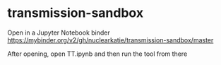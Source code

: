# transmission-sandbox

Open in a Jupyter Notebook binder
https://mybinder.org/v2/gh/nuclearkatie/transmission-sandbox/master

After opening, open TT.ipynb and then run the tool from there
